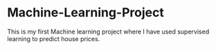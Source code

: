 # Machine-Learning-Project
This is my first Machine learning project where I have used supervised learning to predict house prices.
